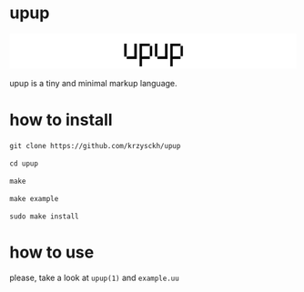 # upup
![img](https://raw.githubusercontent.com/krzysckh/upup/master/upup.png)


upup is a tiny and minimal markup language.

# how to install


`git clone https://github.com/krzysckh/upup`

`cd upup`

`make`

`make example`

`sudo make install`

# how to use

please, take a look at `upup(1)` and `example.uu`
